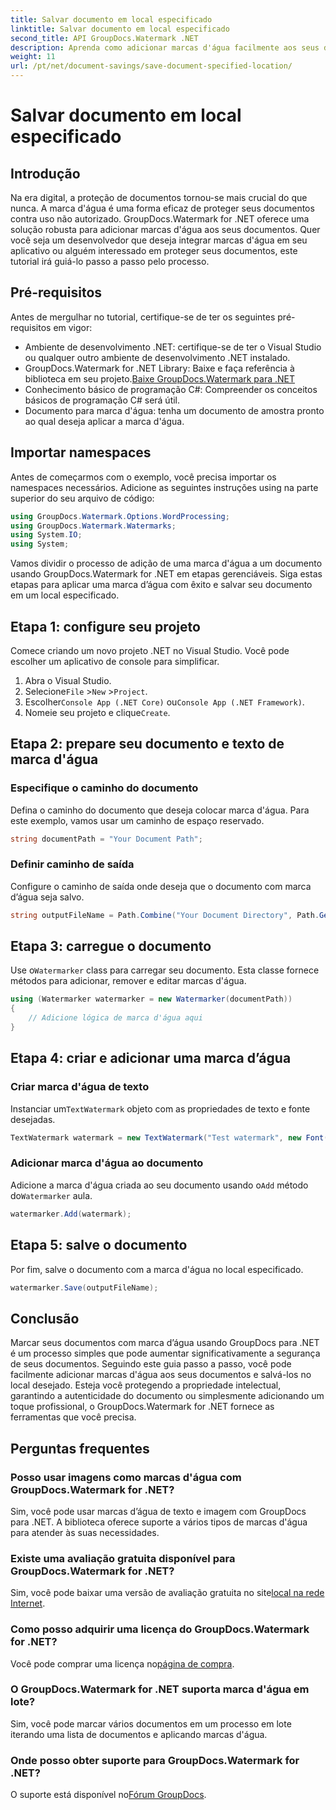```yaml
---
title: Salvar documento em local especificado
linktitle: Salvar documento em local especificado
second_title: API GroupDocs.Watermark .NET
description: Aprenda como adicionar marcas d'água facilmente aos seus documentos usando GroupDocs.Watermark for .NET com este guia passo a passo. Aumente a segurança dos documentos.
weight: 11
url: /pt/net/document-savings/save-document-specified-location/
---
```


# Salvar documento em local especificado

## Introdução
Na era digital, a proteção de documentos tornou-se mais crucial do que nunca. A marca d'água é uma forma eficaz de proteger seus documentos contra uso não autorizado. GroupDocs.Watermark for .NET oferece uma solução robusta para adicionar marcas d'água aos seus documentos. Quer você seja um desenvolvedor que deseja integrar marcas d'água em seu aplicativo ou alguém interessado em proteger seus documentos, este tutorial irá guiá-lo passo a passo pelo processo.
## Pré-requisitos
Antes de mergulhar no tutorial, certifique-se de ter os seguintes pré-requisitos em vigor:
- Ambiente de desenvolvimento .NET: certifique-se de ter o Visual Studio ou qualquer outro ambiente de desenvolvimento .NET instalado.
-  GroupDocs.Watermark for .NET Library: Baixe e faça referência à biblioteca em seu projeto.[Baixe GroupDocs.Watermark para .NET](https://releases.groupdocs.com/Watermark/net/)
- Conhecimento básico de programação C#: Compreender os conceitos básicos de programação C# será útil.
- Documento para marca d'água: tenha um documento de amostra pronto ao qual deseja aplicar a marca d'água.
## Importar namespaces
Antes de começarmos com o exemplo, você precisa importar os namespaces necessários. Adicione as seguintes instruções using na parte superior do seu arquivo de código:
```csharp
using GroupDocs.Watermark.Options.WordProcessing;
using GroupDocs.Watermark.Watermarks;
using System.IO;
using System;
```
Vamos dividir o processo de adição de uma marca d'água a um documento usando GroupDocs.Watermark for .NET em etapas gerenciáveis. Siga estas etapas para aplicar uma marca d’água com êxito e salvar seu documento em um local especificado.
## Etapa 1: configure seu projeto
Comece criando um novo projeto .NET no Visual Studio. Você pode escolher um aplicativo de console para simplificar.
1. Abra o Visual Studio.
2.  Selecione`File` >`New` >`Project`.
3.  Escolher`Console App (.NET Core)` ou`Console App (.NET Framework)`.
4.  Nomeie seu projeto e clique`Create`.

## Etapa 2: prepare seu documento e texto de marca d'água
### Especifique o caminho do documento
Defina o caminho do documento que deseja colocar marca d'água. Para este exemplo, vamos usar um caminho de espaço reservado.
```csharp
string documentPath = "Your Document Path";
```
### Definir caminho de saída
Configure o caminho de saída onde deseja que o documento com marca d’água seja salvo.
```csharp
string outputFileName = Path.Combine("Your Document Directory", Path.GetFileName(documentPath));
```
## Etapa 3: carregue o documento
 Use o`Watermarker` class para carregar seu documento. Esta classe fornece métodos para adicionar, remover e editar marcas d'água.
```csharp
using (Watermarker watermarker = new Watermarker(documentPath))
{
    // Adicione lógica de marca d'água aqui
}
```
## Etapa 4: criar e adicionar uma marca d’água

### Criar marca d'água de texto
 Instanciar um`TextWatermark` objeto com as propriedades de texto e fonte desejadas.
```csharp
TextWatermark watermark = new TextWatermark("Test watermark", new Font("Arial", 12));
```
### Adicionar marca d'água ao documento
 Adicione a marca d'água criada ao seu documento usando o`Add` método do`Watermarker` aula.
```csharp
watermarker.Add(watermark);
```
## Etapa 5: salve o documento
Por fim, salve o documento com a marca d'água no local especificado.
```csharp
watermarker.Save(outputFileName);
```
## Conclusão
Marcar seus documentos com marca d’água usando GroupDocs para .NET é um processo simples que pode aumentar significativamente a segurança de seus documentos. Seguindo este guia passo a passo, você pode facilmente adicionar marcas d'água aos seus documentos e salvá-los no local desejado. Esteja você protegendo a propriedade intelectual, garantindo a autenticidade do documento ou simplesmente adicionando um toque profissional, o GroupDocs.Watermark for .NET fornece as ferramentas que você precisa.
## Perguntas frequentes
### Posso usar imagens como marcas d'água com GroupDocs.Watermark for .NET?
Sim, você pode usar marcas d’água de texto e imagem com GroupDocs para .NET. A biblioteca oferece suporte a vários tipos de marcas d'água para atender às suas necessidades.
### Existe uma avaliação gratuita disponível para GroupDocs.Watermark for .NET?
 Sim, você pode baixar uma versão de avaliação gratuita no site[local na rede Internet](https://releases.groupdocs.com/).
### Como posso adquirir uma licença do GroupDocs.Watermark for .NET?
 Você pode comprar uma licença no[página de compra](https://purchase.groupdocs.com/buy).
### O GroupDocs.Watermark for .NET suporta marca d'água em lote?
Sim, você pode marcar vários documentos em um processo em lote iterando uma lista de documentos e aplicando marcas d'água.
### Onde posso obter suporte para GroupDocs.Watermark for .NET?
 O suporte está disponível no[Fórum GroupDocs](https://forum.groupdocs.com/c/watermark/19).